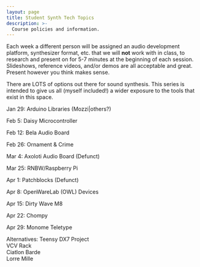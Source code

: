 ```yaml
---
layout: page
title: Student Synth Tech Topics
description: >-
  Course policies and information.
---
```


Each week a different person will be assigned an audio development platform, synthesizer format, etc. that we will **not** work with in class, to research and present on for 5-7 minutes at the beginning of each session. Slideshows, reference videos, and/or demos are all acceptable and great. Present however you think makes sense.

There are LOTS of options out there for sound synthesis. This series is intended to give us all (myself included!) a wider exposure to the tools that exist in this space.

Jan 29: Arduino Libraries (Mozzi|others?)

Feb 5: Daisy Microcontroller

Feb 12: Bela Audio Board

Feb 26: Ornament & Crime

Mar 4: Axoloti Audio Board (Defunct)

Mar 25: RNBW/Raspberry Pi

Apr 1: Patchblocks (Defunct)

Apr 8: OpenWareLab (OWL) Devices

Apr 15: Dirty Wave M8

Apr 22: Chompy

Apr 29: Monome Teletype

Alternatives:
Teensy DX7 Project  
VCV Rack  
Ciatlon Barde  
Lorre Mille
